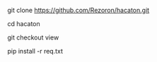git clone https://github.com/Rezoron/hacaton.git

cd hacaton

git checkout view

pip install -r req.txt
